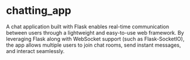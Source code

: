 # chatting_app
A chat application built with Flask enables real-time communication between users through a lightweight and easy-to-use web framework. By leveraging Flask along with WebSocket support (such as Flask-SocketIO), the app allows multiple users to join chat rooms, send instant messages, and interact seamlessly. 
